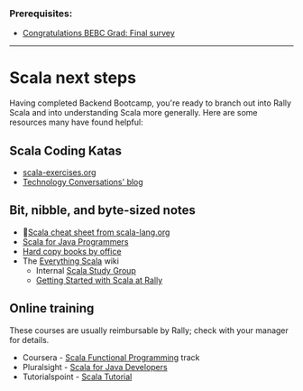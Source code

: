 ### Prerequisites:

* [Congratulations BEBC Grad: Final survey](/bootcamp/rally/final-survey.md)

--------

# Scala next steps

Having completed Backend Bootcamp, you're ready to branch out into Rally Scala and into understanding Scala more generally.  Here are some resources many have found helpful:

## Scala Coding Katas

* [scala-exercises.org](https://www.scala-exercises.org/)
* [Technology Conversations' blog](https://technologyconversations.com/2014/03/10/scala-tutorial-through-katas/)

## Bit, nibble, and byte-sized notes

* 🍦[Scala cheat sheet from scala-lang.org](https://docs.scala-lang.org/cheatsheets/)
* [Scala for Java Programmers](https://docs.scala-lang.org/tutorials/scala-for-java-programmers.html)
* [Hard copy books by office](https://wiki.audaxhealth.com/display/ENG/Books)
* The [Everything Scala](https://wiki.audaxhealth.com/display/~girish.jain/Scala+for+Beginner) wiki
  * Internal [Scala Study Group](https://wiki.audaxhealth.com/display/ENG/Scala+Study+Group)
  * [Getting Started with Scala at Rally](https://wiki.audaxhealth.com/display/ENG/Getting+Started+with+Scala+at+Rally)

## Online training

These courses are usually reimbursable by Rally; check with your manager for details.

* Coursera - [Scala Functional Programming](https://www.coursera.org/specializations/scala) track
* Pluralsight - [Scala for Java Developers](https://www.pluralsight.com/courses/scala-for-java-developers)
* Tutorialspoint - [Scala Tutorial](https://www.tutorialspoint.com/scala/)

